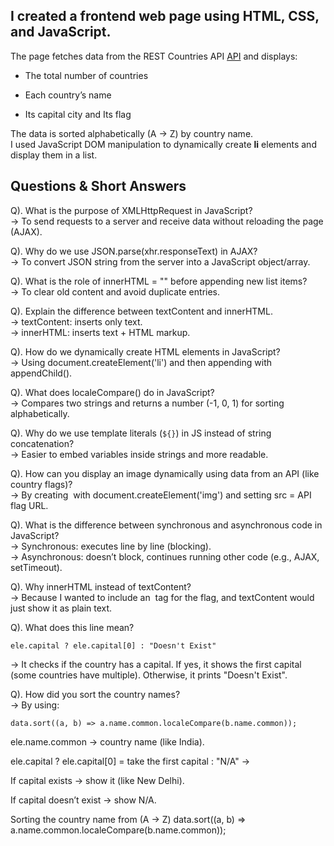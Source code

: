 ## I created a frontend web page using HTML, CSS, and JavaScript.
The page fetches data from the REST Countries API [API](https://restcountries.com/v3.1/all?fields=name,capital,flags) and displays:

- The total number of countries

- Each country’s name

- Its capital city and Its flag

The data is sorted alphabetically (A → Z) by country name.
<br>
I used JavaScript DOM manipulation to dynamically create **li** elements and display them in a list.

 

## Questions & Short Answers

Q). What is the purpose of XMLHttpRequest in JavaScript? <br>
→ To send requests to a server and receive data without reloading the page (AJAX).

Q). Why do we use JSON.parse(xhr.responseText) in AJAX? <br>
→ To convert JSON string from the server into a JavaScript object/array.

Q). What is the role of innerHTML = "" before appending new list items? <br>
→ To clear old content and avoid duplicate entries.

Q). Explain the difference between textContent and innerHTML. <br>
→ textContent: inserts only text. <br>
→ innerHTML: inserts text + HTML markup.

Q). How do we dynamically create HTML elements in JavaScript? <br>
→ Using document.createElement('li') and then appending with appendChild().

Q). What does localeCompare() do in JavaScript? <br>
→ Compares two strings and returns a number (-1, 0, 1) for sorting alphabetically.

Q). Why do we use template literals (`${}`) in JS instead of string concatenation? <br>
→ Easier to embed variables inside strings and more readable.

Q). How can you display an image dynamically using data from an API (like country flags)? <br>
→ By creating <img> with document.createElement('img') and setting src = API flag URL.

Q). What is the difference between synchronous and asynchronous code in JavaScript? <br>
→ Synchronous: executes line by line (blocking). <br>
→ Asynchronous: doesn’t block, continues running other code (e.g., AJAX, setTimeout). <br>

Q). Why innerHTML instead of textContent? <br>
→ Because I wanted to include an <img> tag for the flag, and textContent would just show it as plain text.

Q). What does this line mean?
```
ele.capital ? ele.capital[0] : "Doesn't Exist"
```

→ It checks if the country has a capital. If yes, it shows the first capital (some countries have multiple). Otherwise, it prints "Doesn't Exist".


Q). How did you sort the country names? <br>
→ By using:
```
data.sort((a, b) => a.name.common.localeCompare(b.name.common));
```


ele.name.common → country name (like India).

 ele.capital ? ele.capital[0] = take the first capital : "N/A" →

 If capital exists → show it (like New Delhi).

 If capital doesn’t exist → show N/A.


 Sorting the country name from (A → Z)
    data.sort((a, b) => a.name.common.localeCompare(b.name.common));
 